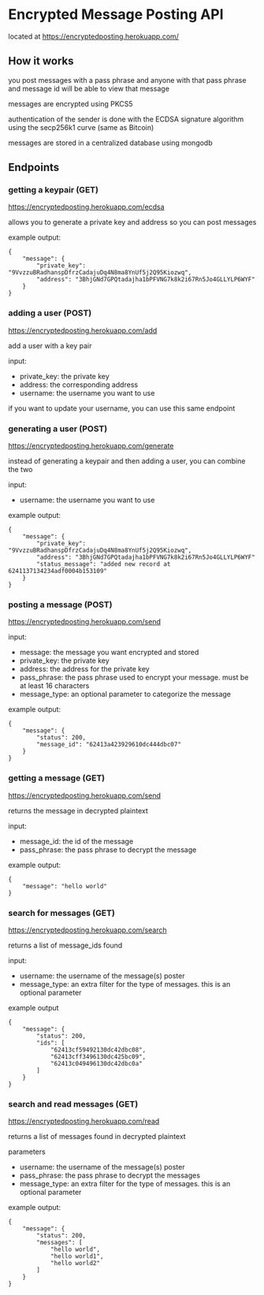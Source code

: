 # Encrypted Message Posting API

located at https://encryptedposting.herokuapp.com/

## How it works
you post messages with a pass phrase and anyone with that pass phrase and message id will be able to view that message

messages are encrypted using PKCS5

authentication of the sender is done with the ECDSA signature algorithm using the secp256k1 curve (same as Bitcoin)

messages are stored in a centralized database using mongodb

## Endpoints 

### getting a keypair (GET)
https://encryptedposting.herokuapp.com/ecdsa

allows you to generate a private key and address so you can post messages

example output:
```
{
    "message": {
        "private_key": "9VvzzuBRadhanspDfrzCadajuDq4N8ma8YnUf5j2Q95Kiozwq",
        "address": "3BhjGNd7GPQtadajha1bPFVNG7k8k2i67Rn5Jo4GLLYLP6WYF"
    }
}
```

### adding a user (POST)

https://encryptedposting.herokuapp.com/add

add a user with a key pair

input:  
* private_key: the private key  
* address: the corresponding address  
* username: the username you want to use  

if you want to update your username, you can use this same endpoint

### generating a user (POST)

https://encryptedposting.herokuapp.com/generate

instead of generating a keypair and then adding a user, you can combine the two

input:  
* username: the username you want to use

example output:
```
{
    "message": {
        "private_key": "9VvzzuBRadhanspDfrzCadajuDq4N8ma8YnUf5j2Q95Kiozwq",
        "address": "3BhjGNd7GPQtadajha1bPFVNG7k8k2i67Rn5Jo4GLLYLP6WYF"
        "status_message": "added new record at 6241137134234adf0004b153109"
    }
}
```

### posting a message (POST)

https://encryptedposting.herokuapp.com/send

input:  
* message: the message you want encrypted and stored  
* private_key: the private key
* address: the address for the private key  
* pass_phrase: the pass phrase used to encrypt your message. must be at least 16 characters  
* message_type: an optional parameter to categorize the message

example output:
```
{
    "message": {
        "status": 200,
        "message_id": "62413a423929610dc444dbc07"
    }
}
```

### getting a message (GET)

https://encryptedposting.herokuapp.com/send

returns the message in decrypted plaintext

input:
* message_id: the id of the message
* pass_phrase: the pass phrase to decrypt the message

example output:
```
{
    "message": "hello world"
}
```

### search for messages (GET)

https://encryptedposting.herokuapp.com/search

returns a list of message_ids found

input:  
* username: the username of the message(s) poster  
* message_type: an extra filter for the type of messages. this is an optional parameter

example output
```
{
    "message": {
        "status": 200,
        "ids": [
            "62413cf59492130dc42dbc08",
            "62413cff3496130dc425bc09",
            "62413c049496130dc42dbc0a"
        ]
    }
}
```

### search and read messages (GET)

https://encryptedposting.herokuapp.com/read

returns a list of messages found in decrypted plaintext

parameters  
* username: the username of the message(s) poster
* pass_phrase: the pass phrase to decrypt the messages
* message_type: an extra filter for the type of messages. this is an optional parameter

example output:
```
{
    "message": {
        "status": 200,
        "messages": [
            "hello world",
            "hello world1",
            "hello world2"
        ]
    }
}
```



 
